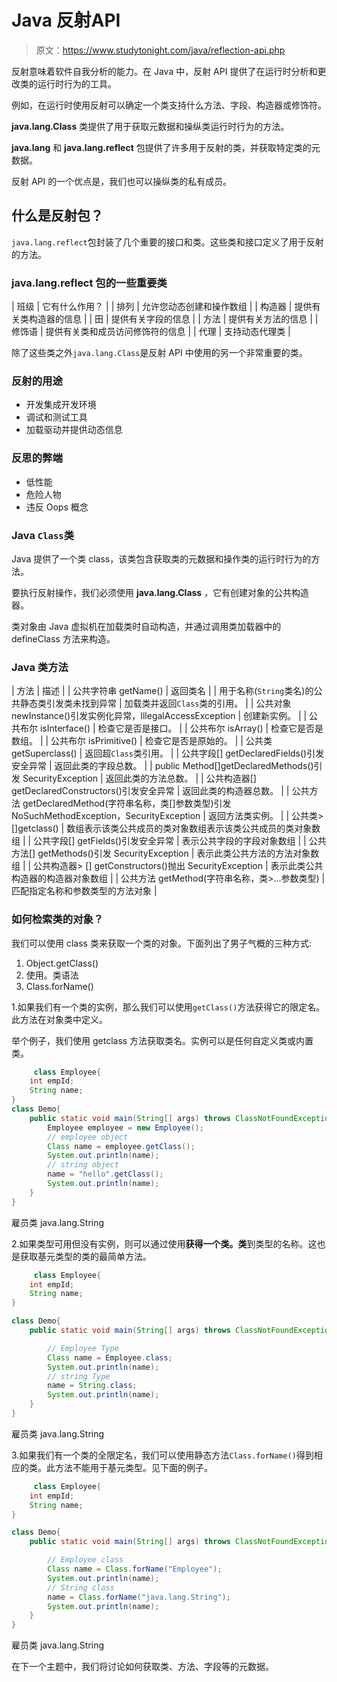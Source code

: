 # Java 反射API

> 原文：<https://www.studytonight.com/java/reflection-api.php>

反射意味着软件自我分析的能力。在 Java 中，反射 API 提供了在运行时分析和更改类的运行时行为的工具。

例如，在运行时使用反射可以确定一个类支持什么方法、字段、构造器或修饰符。

**java.lang.Class** 类提供了用于获取元数据和操纵类运行时行为的方法。

**java.lang** 和 **java.lang.reflect** 包提供了许多用于反射的类，并获取特定类的元数据。

反射 API 的一个优点是，我们也可以操纵类的私有成员。

## 什么是反射包？

`java.lang.reflect`包封装了几个重要的接口和类。这些类和接口定义了用于反射的方法。

### java.lang.reflect 包的一些重要类

| 班级 | 它有什么作用？ |
| 排列 | 允许您动态创建和操作数组 |
| 构造器 | 提供有关类构造器的信息 |
| 田 | 提供有关字段的信息 |
| 方法 | 提供有关方法的信息 |
| 修饰语 | 提供有关类和成员访问修饰符的信息 |
| 代理 | 支持动态代理类 |

除了这些类之外`java.lang.Class`是反射 API 中使用的另一个非常重要的类。

### 反射的用途

*   开发集成开发环境
*   调试和测试工具
*   加载驱动并提供动态信息

### 反思的弊端

*   低性能
*   危险人物
*   违反 Oops 概念

### Java `Class`类

Java 提供了一个类 class，该类包含获取类的元数据和操作类的运行时行为的方法。

要执行反射操作，我们必须使用 **java.lang.Class** ，它有创建对象的公共构造器。

类对象由 Java 虚拟机在加载类时自动构造，并通过调用类加载器中的 defineClass 方法来构造。

### Java 类方法

| 方法 | 描述 |
| 公共字符串 getName() | 返回类名 |
| 用于名称(`String`类名)的公共静态类引发类未找到异常 | 加载类并返回`Class`类的引用。 |
| 公共对象 newInstance()引发实例化异常，IllegalAccessException | 创建新实例。 |
| 公共布尔 isInterface() | 检查它是否是接口。 |
| 公共布尔 isArray() | 检查它是否是数组。 |
| 公共布尔 isPrimitive() | 检查它是否是原始的。 |
| 公共类 getSuperclass() | 返回超`Class`类引用。 |
| 公共字段[] getDeclaredFields()引发安全异常 | 返回此类的字段总数。 |
| public Method[]getDeclaredMethods()引发 SecurityException | 返回此类的方法总数。 |
| 公共构造器[] getDeclaredConstructors()引发安全异常 | 返回此类的构造器总数。 |
| 公共方法 getDeclaredMethod(字符串名称，类[]参数类型)引发 NoSuchMethodException，SecurityException | 返回方法类实例。 |
| 公共类>[]getclass() | 数组表示该类公共成员的类对象数组表示该类公共成员的类对象数组 |
| 公共字段[] getFields()引发安全异常 | 表示公共字段的字段对象数组 |
| 公共方法[] getMethods()引发 SecurityException | 表示此类公共方法的方法对象数组 |
| 公共构造器> [] getConstructors()抛出 SecurityException | 表示此类公共构造器的构造器对象数组 |
| 公共方法 getMethod(字符串名称，类>...参数类型) | 匹配指定名称和参数类型的方法对象 |

### 如何检索类的对象？

我们可以使用 class 类来获取一个类的对象。下面列出了男子气概的三种方式:

1.  Object.getClass()
2.  使用。类语法
3.  Class.forName()

1.如果我们有一个类的实例，那么我们可以使用`getClass()`方法获得它的限定名。此方法在对象类中定义。

举个例子，我们使用 getclass 方法获取类名。实例可以是任何自定义类或内置类。

```java
	 class Employee{
	int empId;
	String name;
}
class Demo{
	public static void main(String[] args) throws ClassNotFoundException {
		Employee employee = new Employee();
		// employee object
		Class name = employee.getClass();
		System.out.println(name);
		// string object
		name = "hello".getClass();
		System.out.println(name);
	}
} 

```

雇员类 java.lang.String

2.如果类型可用但没有实例，则可以通过使用**获得一个类。类**到类型的名称。这也是获取基元类型的类的最简单方法。

```java
	 class Employee{
	int empId;
	String name;
}

class Demo{
	public static void main(String[] args) throws ClassNotFoundException {

		// Employee Type
		Class name = Employee.class;
		System.out.println(name);
		// string Type
		name = String.class;
		System.out.println(name);
	}
} 

```

雇员类 java.lang.String

3.如果我们有一个类的全限定名，我们可以使用静态方法`Class.forName()`得到相应的类。此方法不能用于基元类型。见下面的例子。

```java
	 class Employee{
	int empId;
	String name;
}

class Demo{
	public static void main(String[] args) throws ClassNotFoundException {

		// Employee class
		Class name = Class.forName("Employee");
		System.out.println(name);
		// String class
		name = Class.forName("java.lang.String");
		System.out.println(name);
	}
} 

```

雇员类 java.lang.String

在下一个主题中，我们将讨论如何获取类、方法、字段等的元数据。
